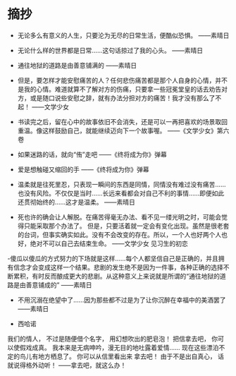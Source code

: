 # 摘抄

- 无论多么有意义的人生，只要沦为无尽的日常生活，便酷似恐惧。 ——素晴日

- 无论什么样的世界都是日常……这句话掠过了我的心头。 ——素晴日

- 通往地狱的道路是由善意铺满的 ——素晴日

- 但是，要怎样才能安慰痛苦的人？任何悲伤痛苦都是那个人自身的心情，并不是我的心情。难道就算不了解对方的伤痛，只要拿一些冠冕堂皇的话去劝告对方，或是随口说些安慰之辞，就有办法分担对方的痛苦！我才没有那么了不起！ ——文学少女

- 书读完之后，留在心中的故事依旧不会消失，还是可以一再把喜欢的场景取回重温。像这样鼓励自己，就能继续迈向下一个故事喔。 ——《文学少女》第六卷

- 如果迷路的话，就向“侑”走吧 ——《终将成为你》弹幕

- 爱是想触碰又缩回的手 ——《终将成为你》弹幕

- 温柔就是往死里忍，只表现一瞬间的东西是同情，同情没有难过没有痛苦……也没有风险。不仅仅是当时……长远来看都会对自己不利的事情……即便如此还贯彻始终的……这才是温柔。 ——素晴日

- 死也许的确会让人解脱。在痛苦得毫无办法、看不见一缕光明之时，可能会觉得只能采取那个办法了。
  但是，只要活着就一定会有变化出现。虽然是很老套的台词，但事实确实如此。没有不会改变的存在。所以，一个人也好两个人也好，绝对不可以自己去结束生命。 ——文学少女 见习生的初恋

-傻瓜以傻瓜的方式努力的下场就是这样……每个人都坚信自己是正确的，并且拥有信念才会变成这样一个结果。悲剧的发生绝不是因为一件事，各种正确的选择不断累积，有时反而酿成更大的悲剧。从这种意义上来说就是所谓的“通往地狱的道路是由善意铺成的” ——素晴日

- 不用沉溺在绝望中了……因为那些都不过是为了让你沉醉在幸福中的美酒罢了 ——素晴日

- 西哈诺

我们的情人，
不过是随便借个名字，
用幻想吹出的肥皂泡！
把信拿去吧，
你可以使假戏成真。
我本来是无病呻吟，漫无目的地吐露着爱情……
现在这些漂泊不定的鸟儿有地方栖息了。
你可以从信里看出来
拿去吧！
由于不是出自真心，
话就说得格外动听！
——拿去吧，就这么办！
